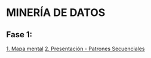 # MINERÍA DE DATOS

## Fase 1: 
[1. Mapa mental](https://github.com/SaulArtHdz/MINER-ADATOS/blob/master/MapaMental1-SAHH-1815642.pdf)
[2. Presentación - Patrones Secuenciales](https://github.com/Valeriasolisa/MineriadeDatos/blob/master/Presentaci%C3%B3n_PatronesSecuenciales_002.pdf)
